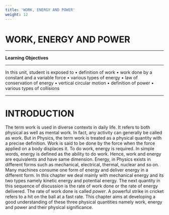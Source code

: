 ```yaml
---
title: 'WORK, ENERGY AND POWER'
weight: 12
---
```


# WORK, ENERGY AND POWER

---
**Learning Objectives**
*********
In this unit, student is exposed to
• definition of work
• work done by a constant and a variable force
• various types of energy
• law of conservation of energy
• vertical circular motion
• definition of power
• various types of collisions

---

 # INTRODUCTION


The term work is used in diverse contexts in daily life. It refers to both physical as well as mental work. In fact, any activity can generally be called as work. But in Physics, the term work is treated as a physical quantity with a precise definition. Work is said to be done by the force when the force applied on a body displaces it. To do work, energy is required. In simple words, energy is defined as the ability to do work. Hence, work and energy are equivalents and have same dimension. Energy, in Physics exists in different forms such as mechanical, electrical, thermal, nuclear and so on. Many machines consume one form of energy and deliver energy in a different form. In this chapter we deal mainly with mechanical energy and its two types namely kinetic energy and potential energy. The next
quantity in this sequence of discussion is the rate of work done or the rate of energy delivered. The rate of work done is called _power_. A powerful strike in cricket refers to a hit on the ball at a fast rate. This chapter aims at developing a good understanding of these three physical quantities namely work, energy and power and their physical significance.
